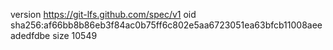 version https://git-lfs.github.com/spec/v1
oid sha256:af66bb8b86eb3f84ac0b75ff6c802e5aa6723051ea63bfcb11008aeeadedfdbe
size 10549
